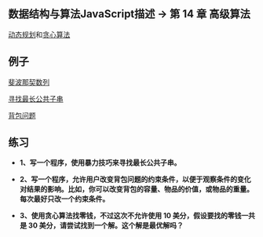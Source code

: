 ## 数据结构与算法JavaScript描述 -> 第 14 章 高级算法

[动态规划](http://baike.baidu.com/item/%E5%8A%A8%E6%80%81%E8%A7%84%E5%88%92?sefr=enterbtn)和[贪心算法](http://baike.baidu.com/item/%E8%B4%AA%E5%BF%83%E7%AE%97%E6%B3%95?sefr=enterbtn)


## 例子

[斐波那契数列](http://baike.baidu.com/item/%E6%96%90%E6%B3%A2%E9%82%A3%E5%A5%91%E6%95%B0%E5%88%97?sefr=enterbtn)

[寻找最长公共子串](http://baike.baidu.com/item/%E6%9C%80%E9%95%BF%E5%85%AC%E5%85%B1%E5%AD%90%E5%BA%8F%E5%88%97?sefr=cr)

[背包问题](http://baike.baidu.com/item/%E8%83%8C%E5%8C%85%E9%97%AE%E9%A2%98?sefr=cr)


## 练习

* **1、写一个程序，使用暴力技巧来寻找最长公共子串。**


* **2、写一个程序，允许用户改变背包问题的约束条件，以便于观察条件的变化对结果的影响。比如，你可以改变背包的容量、物品的价值，或物品的重量。每次最好只改一个约束条件。**


* **3、使用贪心算法找零钱，不过这次不允许使用 10 美分，假设要找的零钱一共是 30 美分，请尝试找到一个解。这个解是最优解吗？**